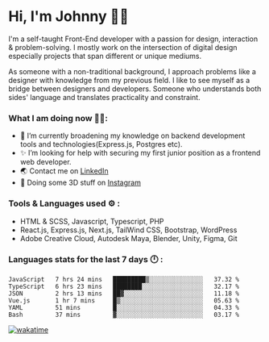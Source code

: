 # Hi, I'm Johnny 👋🧑‍

I'm a self-taught Front-End developer with a passion for design, interaction & problem-solving. I mostly work on the intersection of digital design especially projects that span different or unique mediums.

As someone with a non-traditional background, I approach problems like a designer with knowledge from my previous field. I like to see myself as a bridge between designers and developers. Someone who understands both sides' language and translates practicality and constraint.

### What I am doing now 🧑‍💻:

- 🔭 I’m currently broadening my knowledge on backend development tools and technologies(Express.js, Postgres etc).
- ✨ I’m looking for help with securing my first junior position as a frontend web developer.
- 🌏 Contact me on [LinkedIn](https://www.linkedin.com/in/johchai/)
- 🎨 Doing some 3D stuff on [Instagram](https://www.instagram.com/johnsaaz)

### Tools & Languages used ⚙️ :

- HTML & SCSS, Javascript, Typescript, PHP
- React.js, Express.js, Next.js, TailWind CSS, Bootstrap, WordPress
- Adobe Creative Cloud, Autodesk Maya, Blender, Unity, Figma, Git

### Languages stats for the last 7 days 🕛 :

<!--START_SECTION:waka-->

```text
JavaScript   7 hrs 24 mins   █████████▒░░░░░░░░░░░░░░░   37.32 %
TypeScript   6 hrs 23 mins   ████████░░░░░░░░░░░░░░░░░   32.17 %
JSON         2 hrs 13 mins   ██▓░░░░░░░░░░░░░░░░░░░░░░   11.18 %
Vue.js       1 hr 7 mins     █▒░░░░░░░░░░░░░░░░░░░░░░░   05.63 %
YAML         51 mins         █░░░░░░░░░░░░░░░░░░░░░░░░   04.33 %
Bash         37 mins         ▓░░░░░░░░░░░░░░░░░░░░░░░░   03.17 %
```

<!--END_SECTION:waka-->

[![wakatime](https://wakatime.com/badge/user/0cd14e89-b357-451d-b5c1-4a79286fb5a6.svg)](https://wakatime.com/@0cd14e89-b357-451d-b5c1-4a79286fb5a6)
